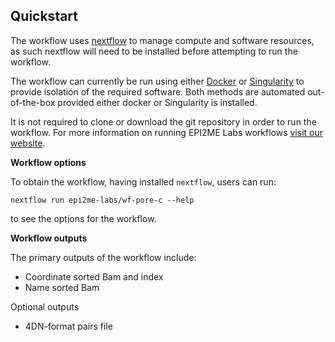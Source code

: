 ## Quickstart

The workflow uses [nextflow](https://www.nextflow.io/) to manage compute and 
software resources, as such nextflow will need to be installed before attempting
to run the workflow.

The workflow can currently be run using either
[Docker](https://www.docker.com/products/docker-desktop) or
[Singularity](https://docs.sylabs.io/guides/latest/user-guide/)
to provide isolation of the required software. Both methods are automated
out-of-the-box provided either docker or Singularity is installed.

It is not required to clone or download the git repository in order to run the workflow.
For more information on running EPI2ME Labs workflows [visit our website](https://labs.epi2me.io/wfindex).

**Workflow options**

To obtain the workflow, having installed `nextflow`, users can run:

```
nextflow run epi2me-labs/wf-pore-c --help
```

to see the options for the workflow.

**Workflow outputs**

The primary outputs of the workflow include:

* Coordinate sorted Bam and index
* Name sorted Bam
  
Optional outputs
* 4DN-format pairs file

